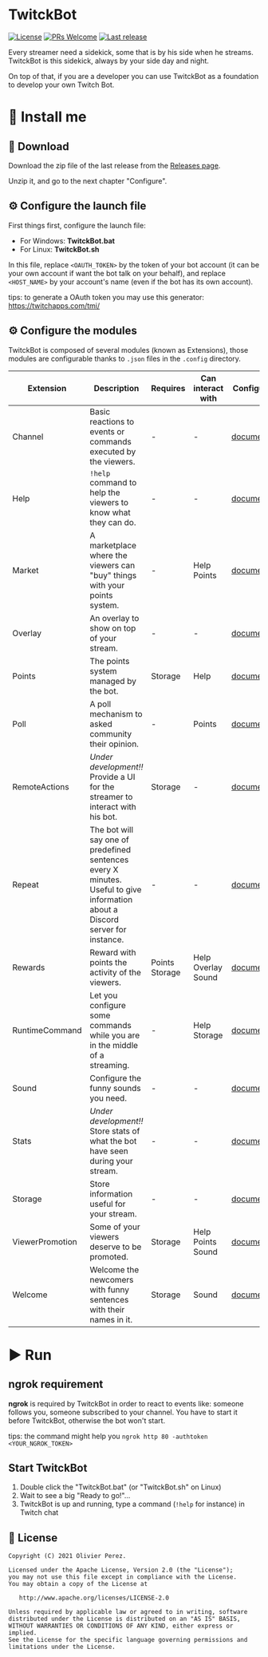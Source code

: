 # TwitckBot

[![License](https://img.shields.io/badge/License-Apache%202.0-blue.svg?style=flat-square)](https://opensource.org/licenses/Apache-2.0)
[![PRs Welcome](https://img.shields.io/badge/PRs-Welcome-orange.svg?style=flat-square)](http://makeapullrequest.com)
[![Last release](https://jitpack.io/v/olivierperez/TwitckBot.svg?style=flat-square)](https://jitpack.io/#olivierperez/TwitckBot)

Every streamer need a sidekick, some that is by his side when he streams. TwitckBot is this sidekick, always by your side day and night.

On top of that, if you are a developer you can use TwitckBot as a foundation to develop your own Twitch Bot.

# 👣 Install me

## 🧲 Download

Download the zip file of the last release from the [Releases page](https://github.com/olivierperez/TwitckBot/releases).

Unzip it, and go to the next chapter "Configure".

## ⚙ Configure the launch file

First things first, configure the launch file:
- For Windows: **TwitckBot.bat**
- For Linux: **TwitckBot.sh**

In this file, replace `<OAUTH_TOKEN>` by the token of your bot account (it can be your own account if want the bot talk on your behalf),
and replace `<HOST_NAME>` by your account's name (even if the bot has its own account).

tips: to generate a OAuth token you may use this generator: https://twitchapps.com/tmi/

## ⚙ Configure the modules

TwitckBot is composed of several modules (known as Extensions), those modules are configurable
thanks to `.json` files in the `.config` directory.

|Extension|Description|Requires|Can interact with|Configuration|
|---------|-----------|--------|-----------------|-------------|
|Channel|Basic reactions to events or commands executed by the viewers.|-|-|[documentation](doc/config/Channel.md)|
|Help|`!help` command to help the viewers to know what they can do.|-|-|[documentation](doc/config/Help.md)|
|Market|A marketplace where the viewers can "buy" things with your points system.|-|Help</br>Points|[documentation](doc/config/Market.md)|
|Overlay|An overlay to show on top of your stream.|-|-|[documentation](doc/config/Overlay.md)|
|Points|The points system managed by the bot.|Storage|Help|[documentation](doc/config/Points.md)|
|Poll|A poll mechanism to asked community their opinion.|-|Points|[documentation](doc/config/Poll.md)|
|RemoteActions|*Under development!!* Provide a UI for the streamer to interact with his bot.|Storage|-|[documentation](doc/config/RemoteActions.md)|
|Repeat|The bot will say one of predefined sentences every X minutes. Useful to give information about a Discord server for instance.|-|-|[documentation](doc/config/Repeat.md)|
|Rewards|Reward with points the activity of the viewers.|Points<br/>Storage|Help<br/>Overlay<br/>Sound|[documentation](doc/config/Rewards.md)|
|RuntimeCommand|Let you configure some commands while you are in the middle of a streaming.|-|Help<br/>Storage|[documentation](doc/config/RuntimeCommand.md)|
|Sound|Configure the funny sounds you need.|-|-|[documentation](doc/config/Sound.md)|
|Stats|*Under development!!* Store stats of what the bot have seen during your stream.|-|-|[documentation](doc/config/Stats.md)|
|Storage|Store information useful for your stream.|-|-|[documentation](doc/config/Storage.md)|
|ViewerPromotion|Some of your viewers deserve to be promoted.|Storage|Help<br/>Points<br/>Sound|[documentation](doc/config/ViewerPromotion.md)|
|Welcome|Welcome the newcomers with funny sentences with their names in it.|Storage|Sound|[documentation](doc/config/Welcome.md)|

# ▶ Run

## ngrok requirement

**ngrok** is required by TwitckBot in order to react to events like: someone follows you,
someone subscribed to your channel. You have to start it before TwitckBot, otherwise the
bot won't start.

tips: the command might help you `ngrok http 80 -authtoken <YOUR_NGROK_TOKEN>`

## Start TwitckBot

1. Double click the "TwitckBot.bat" (or "TwitckBot.sh" on Linux)
2. Wait to see a big "Ready to go!"...
3. TwitckBot is up and running, type a command (`!help` for instance) in Twitch chat

## 📄 License

```
Copyright (C) 2021 Olivier Perez.

Licensed under the Apache License, Version 2.0 (the "License");
you may not use this file except in compliance with the License.
You may obtain a copy of the License at

   http://www.apache.org/licenses/LICENSE-2.0

Unless required by applicable law or agreed to in writing, software
distributed under the License is distributed on an "AS IS" BASIS,
WITHOUT WARRANTIES OR CONDITIONS OF ANY KIND, either express or implied.
See the License for the specific language governing permissions and
limitations under the License.
```